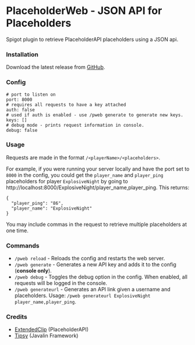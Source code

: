# PlaceholderWeb - JSON API for Placeholders
Spigot plugin to retrieve PlaceholderAPI placeholders using a JSON api.

### Installation
Download the latest release from [GitHub](https://github.com/BlakeStevenson/PlaceholderWeb/releases).
### Config
```
# port to listen on
port: 8000
# requires all requests to have a key attached
auth: false
# used if auth is enabled - use /pweb generate to generate new keys.
keys: []
# debug mode - prints request information in console.
debug: false
```
### Usage
Requests are made in the format `/<playerName>/<placeholders>`. 

For example, if you were running your server locally and have the port set to `8000` in the config,
you could get the `player_name` and `player_ping` placeholders for player `ExplosiveNight` by going to http://localhost:8000/ExplosiveNight/player_name,player_ping. This returns:
```
{
  "player_ping": "86",
  "player_name": "ExplosiveNight"
}
```
You may include commas in the request to retrieve multiple placeholders at one time.
### Commands
- `/pweb reload` - Reloads the config and restarts the web server.
- `/pweb generate` - Generates a new API key and adds it to the config (**console only**).
- `/pweb debug` - Toggles the debug option in the config. When enabled, all requests will be logged in the console.
- `/pweb generateurl` - Generates an API link given a username and placeholders. Usage: `/pweb generateurl ExplosiveNight player_name,player_ping`.
### Credits
- [ExtendedClip](https://github.com/extendedclip) (PlaceholderAPI)
- [Tipsy](https://github.com/tipsy) (Javalin Framework)
